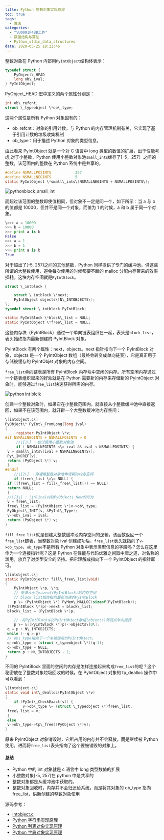 ```yaml
---
title: Python 整数对象实现原理
toc: true
tags:
  - 算法
categories:
  - "\U0001F4BB工作"
  - 数据结构与算法
  - Python_stdin_data_structures
date: 2020-05-25 18:21:46
---
```

整数对象在 Python 内部用`PyIntObject`结构体表示：

```c
typedef struct {
    PyObject\_HEAD
    long ob\_ival;
} PyIntObject;
```
PyObject\_HEAD 宏中定义的两个属性分别是：
```c
int ob\_refcnt;
struct \_typeobject \*ob\_type;
```
这两个属性是所有 Python 对象固有的：

*   ob\_refcnt：对象的引用计数，与 Python 的内存管理机制有关，它实现了基于引用计数的垃圾收集机制
*   ob\_type：用于描述 Python 对象的类型信息。

由此看来 PyIntObject 就是一个对 C 语言中 long 类型的数值的扩展，出于性能考虑,对于小整数，Python 使用小整数对象池`small_ints`缓存了\[-5，257）之间的整数，该范围内的整数在 Python 系统中是共享的。
```c
#define NSMALLPOSINTS           257
#define NSMALLNEGINTS           5
static PyIntObject \*small\_ints\[NSMALLNEGINTS + NSMALLPOSINTS\];
```
![pythonblock_small_int](http://img.foofish.net/pythonblock_small_int.png)

而超过该范围的整数即使值相同，但对象不一定是同一个，如下所示：当 a 与 b 的值都是 10000，但并不是同一个对象，而值为 1 的时候，a 和 b 属于同一个对象。
```python
\>>> a = 10000
>>> b = 10000
>>> print a is b
False
>>> a = 1
>>> b = 1
>>> print a is b
True
```
对于超出了\[-5, 257)之间的其他整数，Python 同样提供了专门的缓冲池，供这些所谓的大整数使用，避免每次使用的时候都要不断的 malloc 分配内存带来的效率损耗。这块内存空间就是`PyIntBlock`。
```c
struct \_intblock {

    struct \_intblock \*next;
    PyIntObject objects\[N\_INTOBJECTS\];
};
typedef struct \_intblock PyIntBlock;

static PyIntBlock \*block\_list = NULL;
static PyIntObject \*free\_list = NULL;
```
这些内存块（PyIntBlock）通过一个单向链表组织在一起，表头是`block_list`，表头始终指向最新创建的 PyIntBlock 对象。

PyIntBlock 有两个属性：next，objects。next 指针指向下一个 PyIntBlock 对象，objects 是一个 PyIntObject 数组（最终会转变成单向链表），它是真正用于存储被缓存的 PyIntObjet 对象的内存空间。

`free_list`单向链表是所有 PyIntBlock 内存块中空闲的内存。所有空闲内存通过一个链表组织起来的好处就是在 Python 需要新的内存来存储新的 PyIntObject 对象时，能够通过`free_list`快速获得所需的内存。

![python int blcik](http://img.foofish.net/python_int_block.jpg)

创建一个整数对象时，如果它在小整数范围内，就直接从小整数缓冲池中直接返回，如果不在该范围内，就开辟一个大整数缓冲池内存空间：
```c
\[intobject.c\]
PyObject\* PyInt\_FromLong(long ival)
{
     register PyIntObject \*v;
#if NSMALLNEGINTS + NSMALLPOSINTS > 0
     //\[1\] ：尝试使用小整数对象池
     if (-NSMALLNEGINTS <\= ival && ival < NSMALLPOSINTS) {
 v = small\_ints\[ival + NSMALLNEGINTS\];
 Py\_INCREF(v);
 return (PyObject \*) v;
 }
#endif
    //\[2\] ：为通用整数对象池申请新的内存空间
    if (free\_list \=\= NULL) {
 if ((free\_list = fill\_free\_list()) == NULL)
 return NULL;
 }
 //\[3\] : (inline)内联PyObject\_New的行为
 v = free\_list;
 free\_list = (PyIntObject \*)v->ob\_type;
 PyObject\_INIT(v, &PyInt\_Type);
 v->ob\_ival = ival;
 return (PyObject \*) v;
}
```
`fill_free_list`就是创建大整数缓冲池内存空间的逻辑，该函数返回一个`free_list`链表，当整数对象 ival 创建成功后，`free_list`表头就指向了`v->ob_type`，`ob_type`不是所有 Python 对象中表示类型信息的字段吗？怎么在这里作为一个连接指针呢？这是 Python 在性能与代码优雅之间取中庸之道，对名称的滥用，放弃了对类型安全的坚持。把它理解成指向下一个 PyIntObject 的指针即可。
```c
\[intobject.c\]
static PyIntObject\* fill\_free\_list(void)
{
    PyIntObject \*p, \*q;
    // 申请大小为sizeof(PyIntBlock)的内存空间
    // block list始终指向最新创建的PyIntBlock
    p \= (PyIntObject \*) PyMem\_MALLOC(sizeof(PyIntBlock));
 ((PyIntBlock \*)p)->next = block\_list;
 block\_list = (PyIntBlock \*)p;

    //：将PyIntBlock中的PyIntObject数组(objects)转变成单向链表
    p \= &((PyIntBlock \*)p)->objects\[0\];
 q = p + N\_INTOBJECTS;
 while (--q > p)
 // ob\_type指向下一个未被使用的PyIntObject。
 q->ob\_type = (struct \_typeobject \*)(q-1);
 q->ob\_type = NULL;
 return p + N\_INTOBJECTS - 1;
}
```
不同的 PyIntBlock 里面的空闲的内存是怎样连接起来构成`free_list`的呢？这个秘密放在了整数对象垃圾回收的时候，在 PyIntObject 对象的 tp\_dealloc 操作中可以看到：
```c
\[intobject.c\]
static void int\_dealloc(PyIntObject \*v)
{
    if (PyInt\_CheckExact(v)) {
        v->ob\_type \= (struct \_typeobject \*)free\_list;
 free\_list = v;
 }
 else
 v->ob\_type->tp\_free((PyObject \*)v);
}
```
原来 PyIntObject 对象销毁时，它所占用的内存并不会释放，而是继续被 Python 使用，进而将`free_list`表头指向了这个要被销毁的对象上。

#### 总结

*   Python 中的 int 对象就是 c 语言中 long 类型数值的扩展
*   小整数对象\[-5, 257\]在 python 中是共享的
*   整数对象都是从缓冲池中获取的。
*   整数对象回收时，内存并不会归还给系统，而是将其对象的 ob\_type 指向 free\_list，供新创建的整数对象使用

源码参考：

*   [intobject.c](https://github.com/lzjun567/python2.7/blob/master/Objects/intobject.c)
*   [Python 字符串实现原理](http://foofish.net/blog/90/python_str_inplements)
*   [Python 列表对象实现原理](http://foofish.net/blog/91/python-list-implements)
*   [Python 字典对象实现原理](http://foofish.net/blog/92/python_dict_implements)
